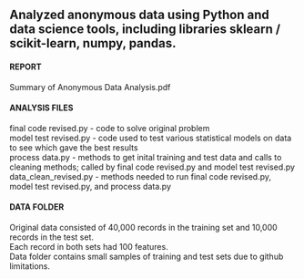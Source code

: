 ## Analyzed anonymous data using Python and data science tools, including libraries sklearn / scikit-learn, numpy, pandas.

#### REPORT  
Summary of Anonymous Data Analysis.pdf 

#### ANALYSIS FILES  
final code revised.py - code to solve original problem  
model test revised.py - code used to test various statistical models on data to see which gave the best results  
process data.py - methods to get inital training and test data and calls to cleaning methods; called by final code revised.py and model test revised.py    
data_clean_revised.py - methods needed to run final code revised.py, model test revised.py, and process data.py  

#### DATA FOLDER  
Original data consisted of 40,000 records in the training set and 10,000 records in the test set.  
Each record in both sets had 100 features.  
Data folder contains small samples of training and test sets due to github limitations.  


